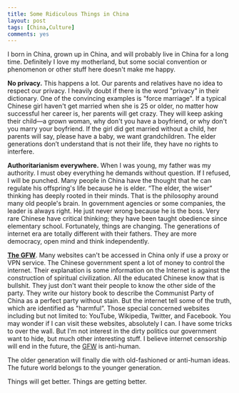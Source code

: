 ```yaml
---
title: Some Ridiculous Things in China
layout: post
tags: [China,Culture]
comments: yes
---
```



I born in China, grown up in China, and will probably live in China for a long time. Definitely I love my motherland, but some social convention or phenomenon or other stuff here doesn't make me happy.

**No privacy.** This happens a lot. Our parents and relatives have no idea to respect our privacy. I heavily doubt if there is the word "privacy" in their dictionary. One of the convincing examples is "force marriage". If a typical Chinese girl haven't get married when she is 25 or older, no matter how successful her career is, her parents will get crazy. They will keep asking their child—a grown woman, why don't you have a boyfriend, or why don't you marry your boyfriend. If the girl did get married without a child, her parents will say, please have a baby, we want grandchildren. The elder generations don’t understand that is not their life, they have no rights to interfere. 

**Authoritarianism everywhere.** When I was young, my father was my authority. I must obey everything he demands without question. If I refused, I will be punched. Many people in China have the thought that he can regulate his offspring's life because he is elder. “The elder, the wiser” thinking has deeply rooted in their minds. That is the philosophy around many old people's brain. In government agencies or some companies, the leader is always right. He just never wrong because he is the boss. Very rare Chinese have critical thinking; they have been taught obedience since elementary school. Fortunately, things are changing. The generations of internet era are totally different with their fathers. They are more democracy, open mind and think independently.

[**The GFW**](http://en.wikipedia.org/wiki/Golden_Shield_Project). Many websites can't be accessed in China only if use a proxy or VPN service. The Chinese government spent a lot of money to control the internet. Their explanation is some information on the Internet is against the construction of spiritual civilization. All the educated Chinese know that is bullshit. They just don't want their people to know the other side of the party. They write our history book to describe the Communist Party of China as a perfect party without stain. But the internet tell some of the truth, which are identified as "harmful”. Those special concerned websites including but not limited to: YouTube, Wikipedia, Twitter, and Facebook. You may wonder if I can visit these websites, absolutely I can. I have some tricks to over the wall. But I'm not interest in the dirty politics our government want to hide, but much other interesting stuff. I believe internet censorship will end in the future, the [GFW](http://en.wikipedia.org/wiki/Golden_Shield_Project) is anti-human.

The older generation will finally die with old-fashioned or anti-human ideas. The future world belongs to the younger generation. 

Things will get better. Things are getting better.